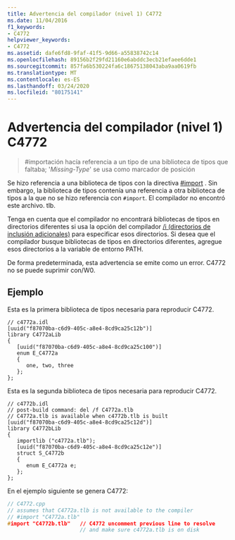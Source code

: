 ```yaml
---
title: Advertencia del compilador (nivel 1) C4772
ms.date: 11/04/2016
f1_keywords:
- C4772
helpviewer_keywords:
- C4772
ms.assetid: dafe6fd8-9faf-41f5-9d66-a55838742c14
ms.openlocfilehash: 89156b2f29fd21160e6abddc3ecb21efaee6dde1
ms.sourcegitcommit: 857fa6b530224fa6c18675138043aba9aa0619fb
ms.translationtype: MT
ms.contentlocale: es-ES
ms.lasthandoff: 03/24/2020
ms.locfileid: "80175141"
---
```

# <a name="compiler-warning-level-1-c4772"></a>Advertencia del compilador (nivel 1) C4772

> \#importación hacía referencia a un tipo de una biblioteca de tipos que faltaba; '*Missing-Type*' se usa como marcador de posición

Se hizo referencia a una biblioteca de tipos con la directiva [#import](../../preprocessor/hash-import-directive-cpp.md) . Sin embargo, la biblioteca de tipos contenía una referencia a otra biblioteca de tipos a la que no se hizo referencia con `#import`. El compilador no encontró este archivo. tlb.

Tenga en cuenta que el compilador no encontrará bibliotecas de tipos en directorios diferentes si usa la opción del compilador [/i (directorios de inclusión adicionales)](../../build/reference/i-additional-include-directories.md) para especificar esos directorios. Si desea que el compilador busque bibliotecas de tipos en directorios diferentes, agregue esos directorios a la variable de entorno PATH.

De forma predeterminada, esta advertencia se emite como un error. C4772 no se puede suprimir con/W0.

## <a name="example"></a>Ejemplo

Esta es la primera biblioteca de tipos necesaria para reproducir C4772.

```IDL
// c4772a.idl
[uuid("f87070ba-c6d9-405c-a8e4-8cd9ca25c12b")]
library C4772aLib
{
   [uuid("f87070ba-c6d9-405c-a8e4-8cd9ca25c100")]
   enum E_C4772a
   {
      one, two, three
   };
};
```

Esta es la segunda biblioteca de tipos necesaria para reproducir C4772.

```IDL
// c4772b.idl
// post-build command: del /f C4772a.tlb
// C4772a.tlb is available when c4772b.tlb is built
[uuid("f87070ba-c6d9-405c-a8e4-8cd9ca25c12d")]
library C4772bLib
{
   importlib ("c4772a.tlb");
   [uuid("f87070ba-c6d9-405c-a8e4-8cd9ca25c12e")]
   struct S_C4772b
   {
      enum E_C4772a e;
   };
};
```

En el ejemplo siguiente se genera C4772:

```cpp
// C4772.cpp
// assumes that C4772a.tlb is not available to the compiler
// #import "C4772a.tlb"
#import "C4772b.tlb"   // C4772 uncomment previous line to resolve
                       // and make sure c4772a.tlb is on disk
```
